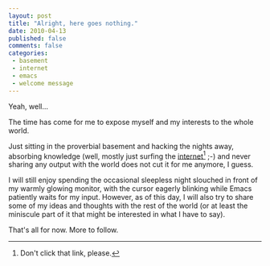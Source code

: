 ```yaml
---
layout: post
title: "Alright, here goes nothing."
date: 2010-04-13
published: false
comments: false
categories:
 - basement
 - internet
 - emacs
 - welcome message
---
```


Yeah, well...

The time has come for me to expose myself and my interests to the
whole world.

<!--more-->

Just sitting in the proverbial basement and hacking the nights away,
absorbing knowledge (well, mostly just surfing the
[internet](http://welcometointernet.org)[^dont-click] ;-) and never sharing any
output with the world does not cut it for me anymore, I guess.

I will still enjoy spending the occasional sleepless night slouched in
front of my warmly glowing monitor, with the cursor eagerly blinking
while Emacs patiently waits for my input. However, as of this day, I
will also try to share some of my ideas and thoughts with the rest of
the world (or at least the miniscule part of it that might be
interested in what I have to say).

That's all for now. More to follow.

[^dont-click]: Don't click that link, please.
